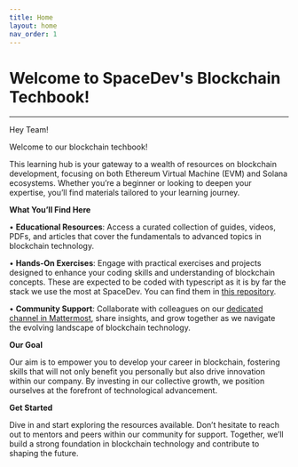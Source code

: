 ```yaml
---
title: Home
layout: home
nav_order: 1
---
```


# Welcome to SpaceDev's Blockchain Techbook!

---

Hey Team!

Welcome to our blockchain techbook!

This learning hub is your gateway to a wealth of resources on blockchain development, focusing on both Ethereum Virtual Machine (EVM) and Solana ecosystems. Whether you’re a beginner or looking to deepen your expertise, you’ll find materials tailored to your learning journey.

**What You’ll Find Here**

• **Educational Resources**: Access a curated collection of guides, videos, PDFs, and articles that cover the fundamentals to advanced topics in blockchain technology.

• **Hands-On Exercises**: Engage with practical exercises and projects designed to enhance your coding skills and understanding of blockchain concepts. These are expected to be coded with typescript as it is by far the stack we use the most at SpaceDev. You can find them in [this repository].

• **Community Support**: Collaborate with colleagues on our [dedicated channel in Mattermost], share insights, and grow together as we navigate the evolving landscape of blockchain technology.

**Our Goal**

Our aim is to empower you to develop your career in blockchain, fostering skills that will not only benefit you personally but also drive innovation within our company. By investing in our collective growth, we position ourselves at the forefront of technological advancement.

**Get Started**

Dive in and start exploring the resources available. Don’t hesitate to reach out to mentors and peers within our community for support. Together, we’ll build a strong foundation in blockchain technology and contribute to shaping the future.

[this repository]: https://github.com/SpaceUY/blockchain-techbook
[dedicated channel in Mattermost]: https://chat.spacedev.uy/space/channels/blockchain
